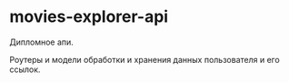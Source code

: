 # movies-explorer-api
 Дипломное апи.

 Роутеры и модели обработки и хранения данных пользователя и его ссылок.
